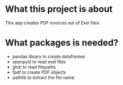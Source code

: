 # What this project is about
This app creates PDF invoices out of Exel files.

# What packages is needed?
- pandas library to create dataframes
- openpyxl to read exel files
- glob to read filepaths
- fpdf to create PDF objects
- pathlib to extract the file name